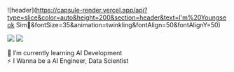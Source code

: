 ![header](https://capsule-render.vercel.app/api?type=slice&color=auto&height=200&section=header&text=I'm%20Youngseok Sim👋&fontSize=35&animation=twinkling&fontAlign=50&fontAlignY=50)

<p align="center">
<div width><p><img src="https://img.shields.io/badge/Python-3766AB?style=flat-square&logo=Python&logoColor=white"/>&nbsp;<img src="https://img.shields.io/badge/GitHub-181717?style=flat-square&logo=GitHub&logoColor=white"/>&nbsp;</p>🌱 I’m currently learning AI Development<br>⚡ I Wanna be a AI Engineer, Data Scientist</div>

<!--
**Supreme-YS/Supreme-YS** is a ✨ _special_ ✨ repository because its `README.md` (this file) appears on your GitHub profile.

Here are some ideas to get you started:

- 🔭 I’m currently working on ...
- 🌱 I’m currently learning ...
- 👯 I’m looking to collaborate on ...
- 🤔 I’m looking for help with ...
- 💬 Ask me about ...
- 📫 How to reach me: ...
- 😄 Pronouns: ...
- ⚡ Fun fact: ...
-->
